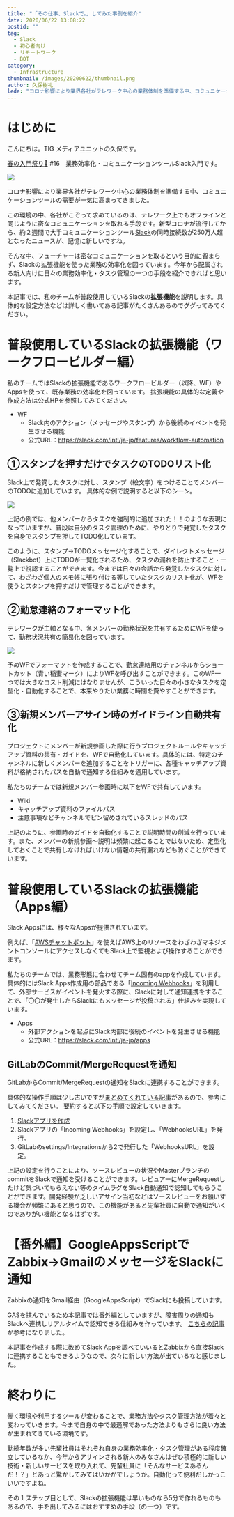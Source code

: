 ```yaml
---
title: "「その仕事、Slackで。」してみた事例を紹介"
date: 2020/06/22 13:08:22
postid: ""
tag:
  - Slack
  - 初心者向け
  - リモートワーク
  - BOT
category:
  - Infrastructure
thumbnail: /images/20200622/thumbnail.png
author: 久保樹礼
lede: "コロナ影響により業界各社がテレワーク中心の業務体制を準備する中、コミュニケーションツールの需要が一気に高まってきました。フューチャーは密なコミュニケーションを取るという目的に留まらず、Slackの拡張機能を使った業務の効率化を図っています。今年から配属される新人向けに日々の業務効率化・タスク管理の一つの手段を紹介できればと思います。"
---
```


# はじめに

こんにちは。TIG メディアユニットの久保です。

[春の入門祭り🌸](/articles/20200529/) #16　業務効率化・コミュニケーションツールSlack入門です。

<img src="/images/20200622/1.png" loading="lazy">

コロナ影響により業界各社がテレワーク中心の業務体制を準備する中、コミュニケーションツールの需要が一気に高まってきました。

この環境の中、各社がこぞって求めているのは、テレワーク上でもオフラインと同じように密なコミュニケーションを取れる手段です。新型コロナが流行してから、約２週間で大手コミュニケーションツール[Slack](https://slack.com/intl/ja-jp/)の同時接続数が250万人超となったニュースが、記憶に新しいですね。

そんな中、フューチャーは密なコミュニケーションを取るという目的に留まらず、Slackの拡張機能を使った業務の効率化を図っています。今年から配属される新人向けに日々の業務効率化・タスク管理の一つの手段を紹介できればと思います。

本記事では、私のチームが普段使用しているSlackの**拡張機能**を説明します。具体的な設定方法などは詳しく書いてある記事がたくさんあるのでググってみてください。

# 普段使用しているSlackの拡張機能（ワークフロービルダー編）

私のチームではSlackの拡張機能であるワークフロービルダー（以降、WF）やAppsを使って、既存業務の効率化を図っています。
拡張機能の具体的な定義や作成方法は公式HPを参照してみてください。

- WF
  - Slack内のアクション（メッセージやスタンプ）から後続のイベントを発生させる機能
  - 公式URL：https://slack.com/intl/ja-jp/features/workflow-automation

## ①スタンプを押すだけでタスクのTODOリスト化

Slack上で発覚したタスクに対し、スタンプ（絵文字）をつけることでメンバーのTODOに追加しています。
具体的な例で説明すると以下のシーン。

<img src="/images/20200622/2.png" loading="lazy">

上記の例では、他メンバーからタスクを強制的に追加された！！のような表現になっていますが、普段は自分のタスク管理のために、やりとりで発覚したタスクを自身でスタンプを押してTODO化しています。

このように、スタンプ→TODOメッセージ化することで、ダイレクトメッセージ（Slackbot）上にTODOが一覧化されるため、タスクの漏れを防止すること・一覧上で視認することができます。今までは日々の会話から発覚したタスクに対して、わざわざ個人のメモ帳に張り付ける等していたタスクのリスト化が、WFを使うとスタンプを押すだけで管理することができます。

## ②勤怠連絡のフォーマット化

テレワークが主軸となる中、各メンバーの勤務状況を共有するためにWFを使って、勤務状況共有の簡易化を図っています。

<img src="/images/20200622/3.png" loading="lazy">

予めWFでフォーマットを作成することで、勤怠連絡用のチャンネルからショートカット（青い稲妻マーク）によりWFを呼び出すことができます。このWF一つでは大きなコスト削減にはなりませんが、こういった日々の小さなタスクを定型化・自動化することで、本来やりたい業務に時間を費やすことができます。

## ③新規メンバーアサイン時のガイドライン自動共有化

プロジェクトにメンバーが新規参画した際に行うプロジェクトルールやキャッチアップ資料の共有・ガイドを、WFで自動化しています。具体的には、特定のチャンネルに新しくメンバーを追加することをトリガーに、各種キャッチアップ資料が格納されたパスを自動で通知する仕組みを適用しています。

私たちのチームでは新規メンバー参画時に以下をWFで共有しています。

- Wiki
- キャッチアップ資料のファイルパス
- 注意事項などチャンネルでピン留めされているスレッドのパス

上記のように、参画時のガイドを自動化することで説明時間の削減を行っています。また、メンバーの新規参画～説明は頻繁に起こることではないため、定型化しておくことで共有しなければいけない情報の共有漏れなども防ぐことができています。

# 普段使用しているSlackの拡張機能（Apps編）

Slack Appsには、様々なAppsが提供されています。

例えば、「[AWSチャットボット](https://slack.com/apps/A6L22LZNH-aws-chatbot)」を使えばAWS上のリソースをわざわざマネジメントコンソールにアクセスしなくてもSlack上で監視および操作することができます。

私たちのチームでは、業務形態に合わせてチーム固有のappを作成しています。具体的にはSlack Apps作成用の部品である「[Incoming Webhooks](https://slack.com/intl/ja-jp/help/articles/115005265063-Slack-%E3%81%A7%E3%81%AE-Incoming-Webhook-%E3%81%AE%E5%88%A9%E7%94%A8)」を利用して、外部サービスがイベントを発火する際に、Slackに対して通知連携をすることで、「〇〇が発生したらSlackにもメッセージが投稿される」仕組みを実現しています。

- Apps
  - 外部アクションを起点にSlack内部に後続のイベントを発生させる機能
  - 公式URL：https://slack.com/intl/ja-jp/apps

## GitLabのCommit/MergeRequestを通知

GitLabからCommit/MergeRequestの通知をSlackに連携することができます。

具体的な操作手順は少し古いですが[まとめてくれている記事](https://qiita.com/M4e/items/c26d938e73830b0ba6b9)があるので、参考にしてみてください。
要約すると以下の手順で設定していきます。

1. [Slackアプリを作成](https://api.slack.com/)
2. Slackアプリの「Incoming Webhooks」を設定し、「WebhooksURL」を発行。
3. GitLabのsettings/Integrationsから2で発行した「WebhooksURL」を設定。

上記の設定を行うことにより、ソースレビューの状況やMasterブランチのcommitをSlackで通知を受けることができます。レビュアーにMergeRequestしたけど気づいてもらえない等のタイムラグをSlack自動通知で認知してもらうことができます。開発経験が乏しいアサイン当初などはソースレビューをお願いする機会が頻繁にあると思うので、この機能があると先輩社員に自動で通知がいくのでありがい機能となるはずです。

# 【番外編】GoogleAppsScriptでZabbix→GmailのメッセージをSlackに通知

Zabbixの通知をGmail経由（GoogleAppsScript）でSlackにも投稿しています。

GASを挟んでいるため本記事では番外編としていますが、障害周りの通知もSlackへ連携しリアルタイムで認知できる仕組みを作っています。
[こちらの記事](https://qiita.com/Quikky/items/9de56c049304885a4f4f)が参考になりました。

本記事を作成する際に改めてSlack Appを調べていいるとZabbixから直接Slackに連携することもできるようなので、次々に新しい方法が出ているなと感じました。

# 終わりに

働く環境や利用するツールが変わることで、業務方法やタスク管理方法が着々と変わっていきます。今まで自身の中で最適解であった方法よりもさらに良い方法が生まれてきている環境です。

勤続年数が多い先輩社員はそれぞれ自身の業務効率化・タスク管理がある程度確立しているなか、今年からアサインされる新人のみなさんはぜひ積極的に新しい技術・新しいサービスを取り入れて、先輩社員に「そんなサービスあるんだ！？」とあっと驚かしてみてはいかがでしょうか。自動化って便利だしかっこいいですよね。

その１ステップ目として、Slackの拡張機能は早いものなら5分で作れるものもあるので、手を出してみるにはおすすめの手段（の一つ）です。
